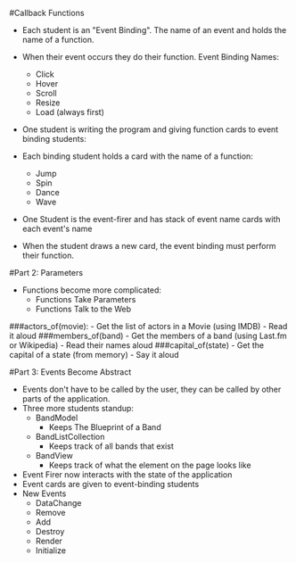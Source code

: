 #Callback Functions

- Each student is an "Event Binding".  The name of an event and holds the name of a function.
- When their event occurs they do their function.  Event Binding Names:
	- Click
	- Hover
	- Scroll
	- Resize
	- Load (always first)
	
- One student is writing the program and giving function cards to event binding students:
- Each binding student holds a card with the name of a function:
	- Jump
	- Spin
	- Dance
	- Wave

- One Student is the event-firer and has stack of event name cards with each event's name
- When the student draws a new card, the event binding must perform their function.


#Part 2: Parameters
- Functions become more complicated:
	- Functions Take Parameters
	- Functions Talk to the Web
	
###actors_of(movie):
	- Get the list of actors in a Movie (using IMDB)
	- Read it aloud
###members_of(band)
	- Get the members of a band (using Last.fm or Wikipedia)
	- Read their names aloud
###capital_of(state)
	- Get the capital of a state (from memory)
	- Say it aloud
	
#Part 3: Events Become Abstract
- Events don't have to be called by the user, they can be called by other parts of the application.
- Three more students standup:
	- BandModel
		- Keeps The Blueprint of a Band
	- BandListCollection
		- Keeps track of all bands that exist
	- BandView
		- Keeps track of what the element on the page looks like
- Event Firer now interacts with the state of the application
- Event cards are given to event-binding students
- New Events
	- DataChange
	- Remove
	- Add
	- Destroy
	- Render
	- Initialize